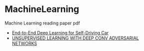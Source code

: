 # MachineLearning
Machine Learning reading paper pdf

  * [End-to-End Deep Learning for Self-Driving Car](https://github.com/shinhaha/MachineLearning/blob/master/materials/End-to-End%20Deep%20Learning%20for%20Self-Driving%20Car.pdf)
  * [UNSUPERVISED LEARNING WITH DEEP CONV ADVERSARIAL NETWORKS](https://github.com/shinhaha/MachineLearning/blob/master/materials/UNSUPERVISED%20LEARNING%20WITH%20DEEP%20CONV%20ADVERSARIAL%20NETWORKS.pdf)
